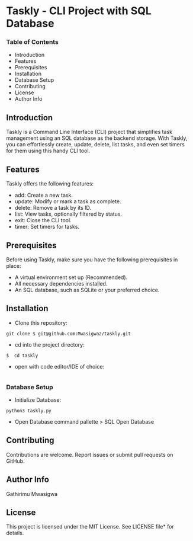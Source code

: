 # Taskly - CLI Project with SQL Database
### Table of Contents
- Introduction
- Features
- Prerequisites
- Installation
- Database Setup
- Contributing
- License
- Author Info
  
## Introduction
Taskly is a Command Line Interface (CLI) project that simplifies task management using an SQL database as the backend storage. With Taskly, you can effortlessly create, update, delete, list tasks, and even set timers for them using this handy CLI tool.

## Features
Taskly offers the following features:

- add: Create a new task.
- update: Modify or mark a task as complete.
- delete: Remove a task by its ID.
- list: View tasks, optionally filtered by status.
- exit: Close the CLI tool.
- timer: Set timers for tasks.
## Prerequisites
Before using Taskly, make sure you have the following prerequisites in place:

- A virtual environment set up (Recommended).
- All necessary dependencies installed.
- An SQL database, such as SQLite or your preferred choice.
## Installation
- Clone this repository:
```
git clone $ git@github.com:Mwasigwa2/taskly.git
```
- cd into the project directory:
```
$  cd taskly
```
- open with code editor/IDE of choice:
```code .
```
### Database Setup
- Initialize Database:
```
python3 taskly.py
```
- Open Database command pallette > SQL Open Database

## Contributing
Contributions are welcome. Report issues or submit pull requests on GitHub.

## Author Info
Gathirimu Mwasigwa

## License
This project is licensed under the MIT License. See LICENSE file* for details.
